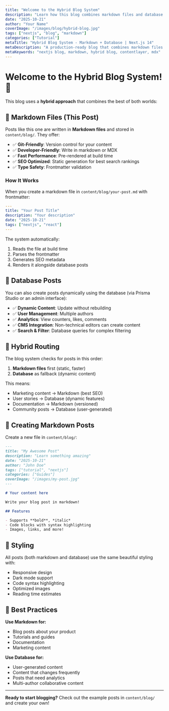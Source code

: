 ```yaml
---
title: "Welcome to the Hybrid Blog System"
description: "Learn how this blog combines markdown files and database posts for the best of both worlds"
date: "2025-10-21"
author: "Your Name"
coverImage: "/images/blog/hybrid-blog.jpg"
tags: ["nextjs", "blog", "markdown"]
categories: ["Tutorial"]
metaTitle: "Hybrid Blog System - Markdown + Database | Next.js 14"
metaDescription: "A production-ready blog that combines markdown files for static content and database for dynamic posts"
metaKeywords: "nextjs blog, markdown, hybrid blog, contentlayer, mdx"
---
```


# Welcome to the Hybrid Blog System! 🚀

This blog uses a **hybrid approach** that combines the best of both worlds:

## 🎯 Markdown Files (This Post)

Posts like this one are written in **Markdown files** and stored in `content/blog/`. They offer:

- ✅ **Git-Friendly**: Version control for your content
- ✅ **Developer-Friendly**: Write in markdown or MDX
- ✅ **Fast Performance**: Pre-rendered at build time
- ✅ **SEO Optimized**: Static generation for best search rankings
- ✅ **Type Safety**: Frontmatter validation

### How It Works

When you create a markdown file in `content/blog/your-post.md` with frontmatter:

```yaml
---
title: "Your Post Title"
description: "Your description"
date: "2025-10-21"
tags: ["nextjs", "react"]
---
```

The system automatically:
1. Reads the file at build time
2. Parses the frontmatter
3. Generates SEO metadata
4. Renders it alongside database posts

## 💾 Database Posts

You can also create posts dynamically using the database (via Prisma Studio or an admin interface):

- ✅ **Dynamic Content**: Update without rebuilding
- ✅ **User Management**: Multiple authors
- ✅ **Analytics**: View counters, likes, comments
- ✅ **CMS Integration**: Non-technical editors can create content
- ✅ **Search & Filter**: Database queries for complex filtering

## 🔀 Hybrid Routing

The blog system checks for posts in this order:

1. **Markdown files** first (static, faster)
2. **Database** as fallback (dynamic content)

This means:
- Marketing content → Markdown (best SEO)
- User stories → Database (dynamic features)
- Documentation → Markdown (versioned)
- Community posts → Database (user-generated)

## 📝 Creating Markdown Posts

Create a new file in `content/blog/`:

```markdown
---
title: "My Awesome Post"
description: "Learn something amazing"
date: "2025-10-21"
author: "John Doe"
tags: ["tutorial", "nextjs"]
categories: ["Guides"]
coverImage: "/images/my-post.jpg"
---

# Your content here

Write your blog post in markdown!

## Features

- Supports **bold**, *italic*
- Code blocks with syntax highlighting
- Images, links, and more!
```

## 🎨 Styling

All posts (both markdown and database) use the same beautiful styling with:

- Responsive design
- Dark mode support
- Code syntax highlighting
- Optimized images
- Reading time estimates

## 🚀 Best Practices

**Use Markdown for:**
- Blog posts about your product
- Tutorials and guides
- Documentation
- Marketing content

**Use Database for:**
- User-generated content
- Content that changes frequently
- Posts that need analytics
- Multi-author collaborative content

---

**Ready to start blogging?** Check out the example posts in `content/blog/` and create your own!

